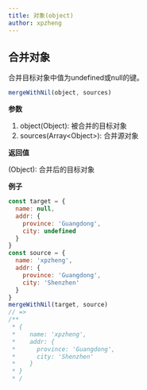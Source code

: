 ```yaml
---
title: 对象(object)
author: xpzheng
---
```


## 合并对象

合并目标对象中值为undefined或null的键。

```js
mergeWithNil(object, sources)
```

**参数**

1. object(Object): 被合并的目标对象
2. sources(Array\<Object\>): 合并源对象

**返回值**

(Object): 合并后的目标对象

**例子**

```js
const target = {
  name: null,
  addr: {
    province: 'Guangdong',
    city: undefined
  }
}
const source = {
  name: 'xpzheng',
  addr: {
    province: 'Guangdong',
    city: 'Shenzhen'
  }
}
mergeWithNil(target, source)
// =>
/**
 * {
 *    name: 'xpzheng',
 *    addr: {
 *      province: 'Guangdong',
 *      city: 'Shenzhen'
 *    }
 * }
 * /
```